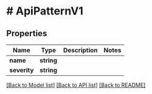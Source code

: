 # # ApiPatternV1

## Properties

Name | Type | Description | Notes
------------ | ------------- | ------------- | -------------
**name** | **string** |  |
**severity** | **string** |  |

[[Back to Model list]](../../README.md#models) [[Back to API list]](../../README.md#endpoints) [[Back to README]](../../README.md)
